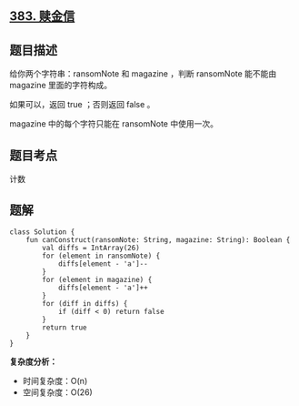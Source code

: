 ## [383. 赎金信](https://leetcode.cn/problems/ransom-note/description/)

## 题目描述

给你两个字符串：ransomNote 和 magazine ，判断 ransomNote 能不能由 magazine 里面的字符构成。

如果可以，返回 true ；否则返回 false 。

magazine 中的每个字符只能在 ransomNote 中使用一次。

## 题目考点

计数

## 题解
 
```
class Solution {
    fun canConstruct(ransomNote: String, magazine: String): Boolean {
        val diffs = IntArray(26)
        for (element in ransomNote) {
            diffs[element - 'a']--
        }
        for (element in magazine) {
            diffs[element - 'a']++
        }
        for (diff in diffs) {
            if (diff < 0) return false
        }
        return true
    }
}
```

**复杂度分析：**

- 时间复杂度：O(n)
- 空间复杂度：O(26) 
